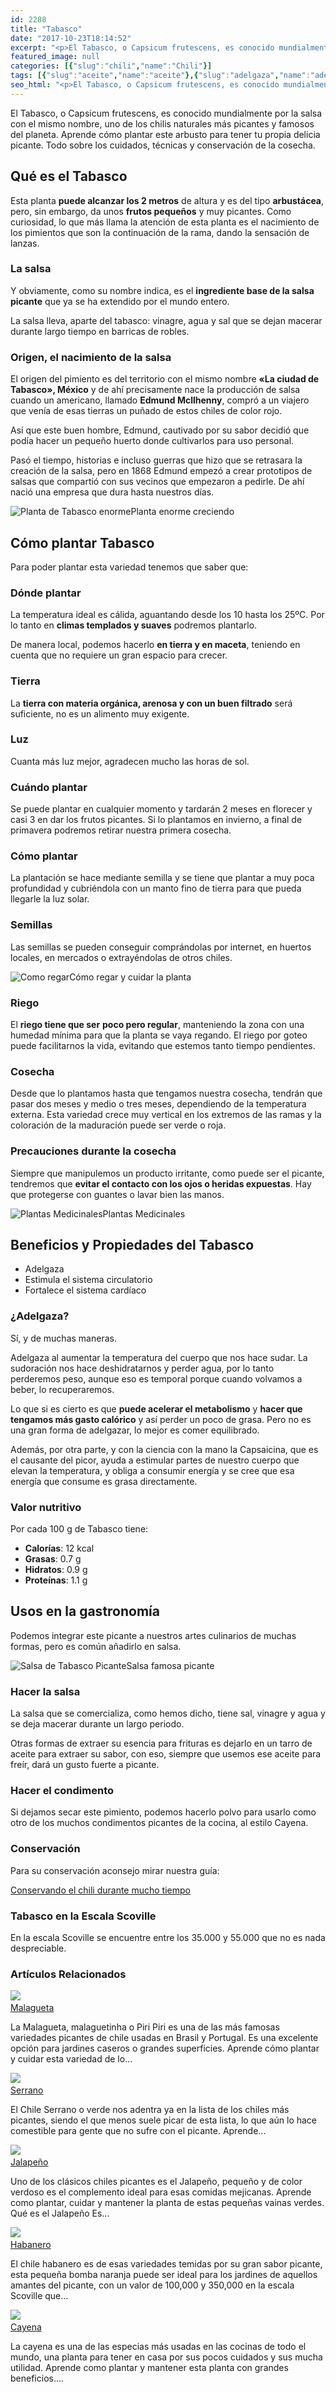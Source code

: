 ```yaml
---
id: 2288
title: "Tabasco"
date: "2017-10-23T18:14:52"
excerpt: "<p>El Tabasco, o Capsicum frutescens, es conocido mundialmente por la salsa con el mismo nombre, uno de los chilis naturales más picantes y famosos del planeta. Aprende cómo plantar este arbusto para tener tu propia delicia picante. Todo sobre los cuidados, técnicas y conservación de la cosecha. Qué es el Tabasco Esta planta puede alcanzar los&hellip; <a class=\"more-link\" href=\"https://plantasyflores.online/chili/habanero/\">Seguir leyendo <span class=\"screen-reader-text\">Habanero</span> <span class=\"meta-nav\" aria-hidden=\"true\">&rarr;</span></a></p>\n"
featured_image: null
categories: [{"slug":"chili","name":"Chili"}]
tags: [{"slug":"aceite","name":"aceite"},{"slug":"adelgaza","name":"adelgaza"},{"slug":"anual","name":"anual"},{"slug":"arenosa","name":"arenosa"},{"slug":"autoctona-mexico","name":"autoctona-mexico"},{"slug":"baya","name":"baya"},{"slug":"calido","name":"calido"},{"slug":"circulacion","name":"circulación"},{"slug":"comestible","name":"comestible"},{"slug":"compost","name":"compost"},{"slug":"condimento","name":"condimento"},{"slug":"conserva","name":"conserva"},{"slug":"cosecha-amarilla","name":"cosecha-amarilla"},{"slug":"cosecha-roja","name":"cosecha-roja"},{"slug":"debil-frio","name":"debil-frío"},{"slug":"estilo-rustico","name":"estilo-rústico"},{"slug":"exterior","name":"exterior"},{"slug":"facil-cuidado","name":"fácil-cuidado"},{"slug":"florece-verano","name":"florece-verano"},{"slug":"maceta","name":"maceta"},{"slug":"mediterraneo","name":"mediterraneo"},{"slug":"ph6-7","name":"ph6-7"},{"slug":"picante","name":"picante"},{"slug":"plantacion-primavera","name":"plantacion-primavera"},{"slug":"plena-luz","name":"plena-luz"},{"slug":"reproduccion-cosecha","name":"reproduccion-cosecha"},{"slug":"resistente-calor","name":"resistente-calor"},{"slug":"riego-moderado","name":"riego-moderado"},{"slug":"semilla","name":"semilla"},{"slug":"templado","name":"templado"},{"slug":"temporada-verano","name":"temporada-verano"}]
seo_html: "<p>El Tabasco, o Capsicum frutescens, es conocido mundialmente por la salsa con el mismo nombre, uno de los chilis naturales más picantes y famosos del planeta. Aprende cómo plantar este arbusto para tener tu propia delicia picante. Todo sobre los cuidados, técnicas y conservación de la cosecha.</p> <h2>Qué es el Tabasco</h2> <p>Esta planta <strong>puede alcanzar los 2 metros</strong> de altura y es del tipo <strong>arbustácea</strong>, pero, sin embargo, da unos <strong>frutos pequeños</strong> y muy picantes. Como curiosidad, lo que más llama la atención de esta planta es el nacimiento de los pimientos que son la continuación de la rama, dando la sensación de lanzas.</p> <h3>La salsa</h3> <p>Y obviamente, como su nombre indica, es el <strong>ingrediente base de la salsa picante</strong> que ya se ha extendido por el mundo entero.</p> <p>La salsa lleva, aparte del tabasco: vinagre, agua y sal que se dejan macerar durante largo tiempo en barricas de robles.</p> <h3>Origen, el nacimiento de la salsa</h3> <p>El origen del pimiento es del territorio con el mismo nombre <strong>«La ciudad de Tabasco», México</strong> y de ahí precisamente nace la producción de salsa cuando un americano, llamado <strong>Edmund Mcllhenny</strong>, compró a un viajero que venía de esas tierras un puñado de estos chiles de color rojo.</p> <p>Así que este buen hombre, Edmund, cautivado por su sabor decidió que podía hacer un pequeño huerto donde cultivarlos para uso personal.</p> <p>Pasó el tiempo, historias e incluso guerras que hizo que se retrasara la creación de la salsa, pero en 1868 Edmund empezó a crear prototipos de salsas que compartió con sus vecinos que empezaron a pedirle. De ahí nació una empresa que dura hasta nuestros días.</p> <img src=\"https://plantasyflores.online/wp-content/uploads/2017/10/Tabasco_pepper_Nov_2010-325x244.jpg\" alt=\"Planta de Tabasco enorme\" />Planta enorme creciendo <h2>Cómo plantar Tabasco</h2> <p>Para poder plantar esta variedad tenemos que saber que:</p> <h3>Dónde plantar</h3> <p>La temperatura ideal es cálida, aguantando desde los 10 hasta los 25ºC. Por lo tanto en <strong>climas templados y suaves</strong> podremos plantarlo.</p> <p>De manera local, podemos hacerlo <strong>en tierra y en maceta</strong>, teniendo en cuenta que no requiere un gran espacio para crecer.</p> <h3>Tierra</h3> <p>La <strong>tierra con materia orgánica, arenosa y con un buen filtrado</strong> será suficiente, no es un alimento muy exigente.</p> <h3>Luz</h3> <p>Cuanta más luz mejor, agradecen mucho las horas de sol.</p> <h3>Cuándo plantar</h3> <p>Se puede plantar en cualquier momento y tardarán 2 meses en florecer y casi 3 en dar los frutos picantes. Si lo plantamos en invierno, a final de primavera podremos retirar nuestra primera cosecha.</p> <h3>Cómo plantar</h3> <p>La plantación se hace mediante semilla y se tiene que plantar a muy poca profundidad y cubriéndola con un manto fino de tierra para que pueda llegarle la luz solar.</p> <h3>Semillas</h3> <p>Las semillas se pueden conseguir comprándolas por internet, en huertos locales, en mercados o extrayéndolas de otros chiles.</p> <img src=\"https://plantasyflores.online/wp-content/uploads/2017/07/watering-can-1506750_1280-300x169.jpg\" alt=\"Como regar\" />Cómo regar y cuidar la planta <h3>Riego</h3> <p>El <strong>riego tiene que ser</strong> <strong>poco pero regular</strong>, manteniendo la zona con una humedad mínima para que la planta se vaya regando. El riego por goteo puede facilitarnos la vida, evitando que estemos tanto tiempo pendientes.</p> <h3>Cosecha</h3> <p>Desde que lo plantamos hasta que tengamos nuestra cosecha, tendrán que pasar dos meses y medio o tres meses, dependiendo de la temperatura externa. Esta variedad crece muy vertical en los extremos de las ramas y la coloración de la maduración puede ser verde o roja.</p> <h3>Precauciones durante la cosecha</h3> <p>Siempre que manipulemos un producto irritante, como puede ser el picante, tendremos que <strong>evitar el contacto con los ojos o heridas expuestas</strong>. Hay que protegerse con guantes o lavar bien las manos.</p> <img src=\"https://plantasyflores.online/wp-content/uploads/2017/07/herbal-tea-1410565-325x202.jpg\" alt=\"Plantas Medicinales\" />Plantas Medicinales <h2>Beneficios y Propiedades del Tabasco</h2> <ul> <li>Adelgaza</li> <li>Estimula el sistema circulatorio</li> <li>Fortalece el sistema cardíaco</li> </ul> <h3>¿Adelgaza?</h3> <p>Sí, y de muchas maneras.</p> <p>Adelgaza al aumentar la temperatura del cuerpo que nos hace sudar. La sudoración nos hace deshidratarnos y perder agua, por lo tanto perderemos peso, aunque eso es temporal porque cuando volvamos a beber, lo recuperaremos.</p> <p>Lo que si es cierto es que <strong>puede acelerar el metabolismo</strong> y <strong>hacer que tengamos más gasto calórico</strong> y así perder un poco de grasa. Pero no es una gran forma de adelgazar, lo mejor es comer equilibrado.</p> <p>Además, por otra parte, y con la ciencia con la mano la Capsaicina, que es el causante del picor, ayuda a estimular partes de nuestro cuerpo que elevan la temperatura, y obliga a consumir energía y se cree que esa energía que consume es grasa directamente.</p> <h3>Valor nutritivo</h3> <p>Por cada 100 g de Tabasco tiene:</p> <ul> <li><strong>Calorías</strong>: 12 kcal</li> <li><strong>Grasas</strong>: 0.7 g</li> <li><strong>Hidratos</strong>: 0.9 g</li> <li><strong>Proteínas</strong>: 1.1 g</li> </ul> <h2>Usos en la gastronomía</h2> <p>Podemos integrar este picante a nuestros artes culinarios de muchas formas, pero es común añadirlo en salsa.</p> <img src=\"https://plantasyflores.online/wp-content/uploads/2017/10/tabasco-616714_1920-216x325.jpg\" alt=\"Salsa de Tabasco Picante\" />Salsa famosa picante <h3>Hacer la salsa</h3> <p>La salsa que se comercializa, como hemos dicho, tiene sal, vinagre y agua y se deja macerar durante un largo periodo.</p> <p>Otras formas de extraer su esencia para frituras es dejarlo en un tarro de aceite para extraer su sabor, con eso, siempre que usemos ese aceite para freír, dará un gusto fuerte a picante.</p> <h3>Hacer el condimento</h3> <p>Si dejamos secar este pimiento, podemos hacerlo polvo para usarlo como otro de los muchos condimentos picantes de la cocina, al estilo Cayena.</p> <h3>Conservación</h3> <p>Para su conservación aconsejo mirar nuestra guía:</p> <p><a href=\"/chili/#Como_conservar_el_Chili\">Conservando el chili durante mucho tiempo</a></p> <h3>Tabasco en la Escala Scoville</h3> <p>En la escala Scoville se encuentre entre los 35.000 y 55.000 que no es nada despreciable.</p> <h3> Artículos Relacionados<br /> </h3> <img src=\"https://plantasyflores.online/wp-content/uploads/2017/10/plant-flower-food-red-produce-vegetable-891431-pxhere.com_.jpg\" /> <a href=\"/chili/malagueta/\"><br /> Malagueta<br /> </a> <p>La Malagueta, malaguetinha o Piri Piri es una de las más famosas variedades picantes de chile usadas en Brasil y Portugal. Es una excelente opción para jardines caseros o grandes superficies. Aprende cómo plantar y cuidar esta variedad de lo...</p> <img src=\"https://plantasyflores.online/wp-content/uploads/2017/10/serrano-peppers-1353233_1920.jpg\" /> <a href=\"/chili/serrano/\"><br /> Serrano<br /> </a> <p>El Chile Serrano o verde nos adentra ya en la lista de los chiles más picantes, siendo el que menos suele picar de esta lista, lo que aún lo hace comestible para gente que no sufre con el picante. Aprende...</p> <img src=\"https://plantasyflores.online/wp-content/uploads/2017/07/jalapeno-2053130_1920.jpg\" /> <a href=\"/chili/jalapeno/\"><br /> Jalapeño<br /> </a> <p>Uno de los clásicos chiles picantes es el Jalapeño, pequeño y de color verdoso es el complemento ideal para esas comidas mejicanas. Aprende como plantar, cuidar y mantener la planta de estas pequeñas vainas verdes. Qué es el Jalapeño Es...</p> <img src=\"https://plantasyflores.online/wp-content/uploads/2017/07/habanero-peppers-109133_1280.jpg\" /> <a href=\"/chili/habanero/\"><br /> Habanero<br /> </a> <p>El chile habanero es de esas variedades temidas por su gran sabor picante, esta pequeña bomba naranja puede ser ideal para los jardines de aquellos amantes del picante, con un valor de 100,000 y 350,000 en la escala Scoville que...</p> <img src=\"https://plantasyflores.online/wp-content/uploads/2017/07/paprika-671959_1280.jpg\" /> <a href=\"/chili/cayena/\"><br /> Cayena<br /> </a> <p>La cayena es una de las especias más usadas en las cocinas de todo el mundo, una planta para tener en casa por sus pocos cuidados y sus mucha utilidad. Aprende como plantar y mantener esta planta con grandes beneficios....</p>"
---
```


<p>El Tabasco, o Capsicum frutescens, es conocido mundialmente por la salsa con el mismo nombre, uno de los chilis naturales más picantes y famosos del planeta. Aprende cómo plantar este arbusto para tener tu propia delicia picante. Todo sobre los cuidados, técnicas y conservación de la cosecha.</p> <h2>Qué es el Tabasco</h2> <p>Esta planta <strong>puede alcanzar los 2 metros</strong> de altura y es del tipo <strong>arbustácea</strong>, pero, sin embargo, da unos <strong>frutos pequeños</strong> y muy picantes. Como curiosidad, lo que más llama la atención de esta planta es el nacimiento de los pimientos que son la continuación de la rama, dando la sensación de lanzas.</p> <h3>La salsa</h3> <p>Y obviamente, como su nombre indica, es el <strong>ingrediente base de la salsa picante</strong> que ya se ha extendido por el mundo entero.</p> <p>La salsa lleva, aparte del tabasco: vinagre, agua y sal que se dejan macerar durante largo tiempo en barricas de robles.</p> <h3>Origen, el nacimiento de la salsa</h3> <p>El origen del pimiento es del territorio con el mismo nombre <strong>«La ciudad de Tabasco», México</strong> y de ahí precisamente nace la producción de salsa cuando un americano, llamado <strong>Edmund Mcllhenny</strong>, compró a un viajero que venía de esas tierras un puñado de estos chiles de color rojo.</p> <p>Así que este buen hombre, Edmund, cautivado por su sabor decidió que podía hacer un pequeño huerto donde cultivarlos para uso personal.</p> <p>Pasó el tiempo, historias e incluso guerras que hizo que se retrasara la creación de la salsa, pero en 1868 Edmund empezó a crear prototipos de salsas que compartió con sus vecinos que empezaron a pedirle. De ahí nació una empresa que dura hasta nuestros días.</p> <img src="https://plantasyflores.online/wp-content/uploads/2017/10/Tabasco_pepper_Nov_2010-325x244.jpg" alt="Planta de Tabasco enorme" />Planta enorme creciendo <h2>Cómo plantar Tabasco</h2> <p>Para poder plantar esta variedad tenemos que saber que:</p> <h3>Dónde plantar</h3> <p>La temperatura ideal es cálida, aguantando desde los 10 hasta los 25ºC. Por lo tanto en <strong>climas templados y suaves</strong> podremos plantarlo.</p> <p>De manera local, podemos hacerlo <strong>en tierra y en maceta</strong>, teniendo en cuenta que no requiere un gran espacio para crecer.</p> <h3>Tierra</h3> <p>La <strong>tierra con materia orgánica, arenosa y con un buen filtrado</strong> será suficiente, no es un alimento muy exigente.</p> <h3>Luz</h3> <p>Cuanta más luz mejor, agradecen mucho las horas de sol.</p> <h3>Cuándo plantar</h3> <p>Se puede plantar en cualquier momento y tardarán 2 meses en florecer y casi 3 en dar los frutos picantes. Si lo plantamos en invierno, a final de primavera podremos retirar nuestra primera cosecha.</p> <h3>Cómo plantar</h3> <p>La plantación se hace mediante semilla y se tiene que plantar a muy poca profundidad y cubriéndola con un manto fino de tierra para que pueda llegarle la luz solar.</p> <h3>Semillas</h3> <p>Las semillas se pueden conseguir comprándolas por internet, en huertos locales, en mercados o extrayéndolas de otros chiles.</p> <img src="https://plantasyflores.online/wp-content/uploads/2017/07/watering-can-1506750_1280-300x169.jpg" alt="Como regar" />Cómo regar y cuidar la planta <h3>Riego</h3> <p>El <strong>riego tiene que ser</strong> <strong>poco pero regular</strong>, manteniendo la zona con una humedad mínima para que la planta se vaya regando. El riego por goteo puede facilitarnos la vida, evitando que estemos tanto tiempo pendientes.</p> <h3>Cosecha</h3> <p>Desde que lo plantamos hasta que tengamos nuestra cosecha, tendrán que pasar dos meses y medio o tres meses, dependiendo de la temperatura externa. Esta variedad crece muy vertical en los extremos de las ramas y la coloración de la maduración puede ser verde o roja.</p> <h3>Precauciones durante la cosecha</h3> <p>Siempre que manipulemos un producto irritante, como puede ser el picante, tendremos que <strong>evitar el contacto con los ojos o heridas expuestas</strong>. Hay que protegerse con guantes o lavar bien las manos.</p> <img src="https://plantasyflores.online/wp-content/uploads/2017/07/herbal-tea-1410565-325x202.jpg" alt="Plantas Medicinales" />Plantas Medicinales <h2>Beneficios y Propiedades del Tabasco</h2> <ul> <li>Adelgaza</li> <li>Estimula el sistema circulatorio</li> <li>Fortalece el sistema cardíaco</li> </ul> <h3>¿Adelgaza?</h3> <p>Sí, y de muchas maneras.</p> <p>Adelgaza al aumentar la temperatura del cuerpo que nos hace sudar. La sudoración nos hace deshidratarnos y perder agua, por lo tanto perderemos peso, aunque eso es temporal porque cuando volvamos a beber, lo recuperaremos.</p> <p>Lo que si es cierto es que <strong>puede acelerar el metabolismo</strong> y <strong>hacer que tengamos más gasto calórico</strong> y así perder un poco de grasa. Pero no es una gran forma de adelgazar, lo mejor es comer equilibrado.</p> <p>Además, por otra parte, y con la ciencia con la mano la Capsaicina, que es el causante del picor, ayuda a estimular partes de nuestro cuerpo que elevan la temperatura, y obliga a consumir energía y se cree que esa energía que consume es grasa directamente.</p> <h3>Valor nutritivo</h3> <p>Por cada 100 g de Tabasco tiene:</p> <ul> <li><strong>Calorías</strong>: 12 kcal</li> <li><strong>Grasas</strong>: 0.7 g</li> <li><strong>Hidratos</strong>: 0.9 g</li> <li><strong>Proteínas</strong>: 1.1 g</li> </ul> <h2>Usos en la gastronomía</h2> <p>Podemos integrar este picante a nuestros artes culinarios de muchas formas, pero es común añadirlo en salsa.</p> <img src="https://plantasyflores.online/wp-content/uploads/2017/10/tabasco-616714_1920-216x325.jpg" alt="Salsa de Tabasco Picante" />Salsa famosa picante <h3>Hacer la salsa</h3> <p>La salsa que se comercializa, como hemos dicho, tiene sal, vinagre y agua y se deja macerar durante un largo periodo.</p> <p>Otras formas de extraer su esencia para frituras es dejarlo en un tarro de aceite para extraer su sabor, con eso, siempre que usemos ese aceite para freír, dará un gusto fuerte a picante.</p> <h3>Hacer el condimento</h3> <p>Si dejamos secar este pimiento, podemos hacerlo polvo para usarlo como otro de los muchos condimentos picantes de la cocina, al estilo Cayena.</p> <h3>Conservación</h3> <p>Para su conservación aconsejo mirar nuestra guía:</p> <p><a href="/chili/#Como_conservar_el_Chili">Conservando el chili durante mucho tiempo</a></p> <h3>Tabasco en la Escala Scoville</h3> <p>En la escala Scoville se encuentre entre los 35.000 y 55.000 que no es nada despreciable.</p> <h3> Artículos Relacionados<br /> </h3> <img src="https://plantasyflores.online/wp-content/uploads/2017/10/plant-flower-food-red-produce-vegetable-891431-pxhere.com_.jpg" /> <a href="/chili/malagueta/"><br /> Malagueta<br /> </a> <p>La Malagueta, malaguetinha o Piri Piri es una de las más famosas variedades picantes de chile usadas en Brasil y Portugal. Es una excelente opción para jardines caseros o grandes superficies. Aprende cómo plantar y cuidar esta variedad de lo...</p> <img src="https://plantasyflores.online/wp-content/uploads/2017/10/serrano-peppers-1353233_1920.jpg" /> <a href="/chili/serrano/"><br /> Serrano<br /> </a> <p>El Chile Serrano o verde nos adentra ya en la lista de los chiles más picantes, siendo el que menos suele picar de esta lista, lo que aún lo hace comestible para gente que no sufre con el picante. Aprende...</p> <img src="https://plantasyflores.online/wp-content/uploads/2017/07/jalapeno-2053130_1920.jpg" /> <a href="/chili/jalapeno/"><br /> Jalapeño<br /> </a> <p>Uno de los clásicos chiles picantes es el Jalapeño, pequeño y de color verdoso es el complemento ideal para esas comidas mejicanas. Aprende como plantar, cuidar y mantener la planta de estas pequeñas vainas verdes. Qué es el Jalapeño Es...</p> <img src="https://plantasyflores.online/wp-content/uploads/2017/07/habanero-peppers-109133_1280.jpg" /> <a href="/chili/habanero/"><br /> Habanero<br /> </a> <p>El chile habanero es de esas variedades temidas por su gran sabor picante, esta pequeña bomba naranja puede ser ideal para los jardines de aquellos amantes del picante, con un valor de 100,000 y 350,000 en la escala Scoville que...</p> <img src="https://plantasyflores.online/wp-content/uploads/2017/07/paprika-671959_1280.jpg" /> <a href="/chili/cayena/"><br /> Cayena<br /> </a> <p>La cayena es una de las especias más usadas en las cocinas de todo el mundo, una planta para tener en casa por sus pocos cuidados y sus mucha utilidad. Aprende como plantar y mantener esta planta con grandes beneficios....</p>
